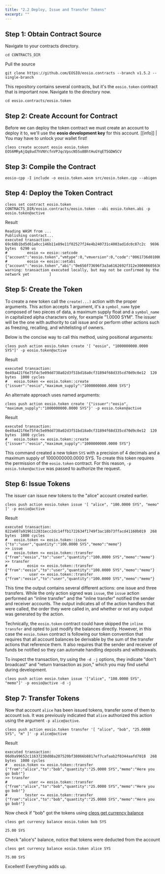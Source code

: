 ```yaml
---
title: "2.2 Deploy, Issue and Transfer Tokens"
excerpt: ""
---
```

## Step 1: Obtain Contract Source
Navigate to your contracts directory.

```text
cd CONTRACTS_DIR
```
Pull the source

```text
git clone https://github.com/EOSIO/eosio.contracts --branch v1.5.2 --single-branch
```
This repository contains several contracts, but it's the `eosio.token` contract that is important now. Navigate to the directory now.


```text
cd eosio.contracts/eosio.token
```

## Step 2: Create Account for Contract
Before we can deploy the token contract we must create an account to deploy it to, we'll use the **eosio development key** for this account.
[[info]]
|
You may have to unlock your wallet first!


```shell
cleos create account eosio eosio.token EOS6MRyAjQq8ud7hVNYcfnVPJqcVpscN5So8BhtHuGYqET5GDW5CV
```

## Step 3: Compile the Contract


```shell
eosio-cpp -I include -o eosio.token.wasm src/eosio.token.cpp --abigen
```

## Step 4: Deploy the Token Contract


```shell
cleos set contract eosio.token CONTRACTS_DIR/eosio.contracts/eosio.token --abi eosio.token.abi -p eosio.token@active
```

Result
```shell
Reading WASM from ...
Publishing contract...
executed transaction: 69c68b1bd5d61a0cc146b11e89e11f02527f24e4b240731c4003ad1dc0c87c2c  9696 bytes  6290 us
#         eosio <= eosio::setcode               {"account":"eosio.token","vmtype":0,"vmversion":0,"code":"0061736d0100000001aa011c60037f7e7f0060047f...
#         eosio <= eosio::setabi                {"account":"eosio.token","abi":"0e656f73696f3a3a6162692f312e30000605636c6f73650002056f776e6572046e61...
warning: transaction executed locally, but may not be confirmed by the network yet         ]
```

## Step 5: Create the Token
To create a new token call the `create(...)` action with the proper arguments. This action accepts 1 argument, it's a `symbol_name` type composed of two pieces of data, a maximum supply float and a `symbol_name` in capitalized alpha characters only, for example "1.0000 SYM". The issuer will be the one with authority to call issue and or perform other actions such as freezing, recalling, and whitelisting of owners.

Below is the concise way to call this method, using positional arguments:

```shell
cleos push action eosio.token create '[ "eosio", "1000000000.0000 SYS"]' -p eosio.token@active
```

Result
```shell
executed transaction: 0e49a421f6e75f4c5e09dd738a02d3f51bd18a0cf31894f68d335cd70d9c0e12  120 bytes  1000 cycles
#   eosio.token <= eosio.token::create          {"issuer":"eosio","maximum_supply":"1000000000.0000 SYS"}
```
An alternate approach uses named arguments:

```shell
cleos push action eosio.token create '{"issuer":"eosio", "maximum_supply":"1000000000.0000 SYS"}' -p eosio.token@active
```

Result
```shell
executed transaction: 0e49a421f6e75f4c5e09dd738a02d3f51bd18a0cf31894f68d335cd70d9c0e12  120 bytes  1000 cycles
#   eosio.token <= eosio.token::create          {"issuer":"eosio","maximum_supply":"1000000000.0000 SYS"}
```
This command created a new token `SYS` with a precision of 4 decimals and a maximum supply of 1000000000.0000 SYS.  To create this token requires the permission of the `eosio.token` contract. For this reason, `-p eosio.token@active` was passed to authorize the request.
## Step 6: Issue Tokens
The issuer can issue new tokens to the "alice" account created earlier. 

```text
cleos push action eosio.token issue '[ "alice", "100.0000 SYS", "memo" ]' -p eosio@active
```

Result
```shell
executed transaction: 822a607a9196112831ecc2dc14ffb1722634f1749f3ac18b73ffacd41160b019  268 bytes  1000 cycles
#   eosio.token <= eosio.token::issue           {"to":"user","quantity":"100.0000 SYS","memo":"memo"}
>> issue
#   eosio.token <= eosio.token::transfer        {"from":"eosio","to":"user","quantity":"100.0000 SYS","memo":"memo"}
>> transfer
#         eosio <= eosio.token::transfer        {"from":"eosio","to":"user","quantity":"100.0000 SYS","memo":"memo"}
#          user <= eosio.token::transfer        {"from":"eosio","to":"user","quantity":"100.0000 SYS","memo":"memo"}
```
This time the output contains several different actions:  one issue and three transfers.  While the only action signed was `issue`, the `issue` action performed an "inline transfer" and the "inline transfer" notified the sender and receiver accounts.  The output indicates all of the action handlers that were called, the order they were called in, and whether or not any output was generated by the action.

Technically, the `eosio.token` contract could have skipped the `inline transfer` and opted to just modify the balances directly.  However, in this case the `eosio.token` contract is following our token convention that requires that all account balances be derivable by the sum of the transfer actions that reference them.  It also requires that the sender and receiver of funds be notified so they can automate handling deposits and withdrawals. 

To inspect the transaction, try using the `-d -j` options, they indicate "don't broadcast" and "return transaction as json," which you may find useful during development. 

```shell
cleos push action eosio.token issue '["alice", "100.0000 SYS", "memo"]' -p eosio@active -d -j
```

## Step 7: Transfer Tokens
Now that account `alice` has been issued tokens, transfer some of them to account `bob`.  It was previously indicated that `alice` authorized this action using the argument `-p alice@active`.

```shell
cleos push action eosio.token transfer '[ "alice", "bob", "25.0000 SYS", "m" ]' -p alice@active
```

Result
```text
executed transaction: 06d0a99652c11637230d08a207520bf38066b8817ef7cafaab2f0344aafd7018  268 bytes  1000 cycles
#   eosio.token <= eosio.token::transfer        {"from":"alice","to":"bob","quantity":"25.0000 SYS","memo":"Here you go bob!"}
>> transfer
#          user <= eosio.token::transfer        {"from":"alice","to":"bob","quantity":"25.0000 SYS","memo":"Here you go bob!"}
#        tester <= eosio.token::transfer        {"from":"alice","to":"bob","quantity":"25.0000 SYS","memo":"Here you go bob!"}
```
Now check if "bob" got the tokens using [cleos get currency balance](https://developers.eos.io/eosio-cleos/reference#currency-balance)

```shell
cleos get currency balance eosio.token bob SYS
```


```text
25.00 SYS
```
Check "alice's" balance, notice that tokens were deducted from the account 

```shell
cleos get currency balance eosio.token alice SYS
```


```text
75.00 SYS
```
Excellent! Everything adds up.